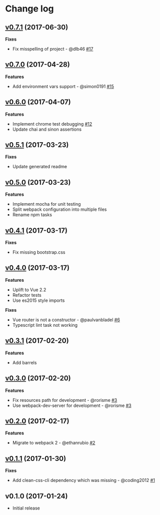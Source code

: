 # Change log

## [v0.7.1] (2017-06-30)

**Fixes**

* Fix misspelling of project - @dlb46 [#17]

## [v0.7.0] (2017-04-28)

**Features**

* Add environment vars support - @simon0191 [#15]

## [v0.6.0] (2017-04-07)

**Features**

* Implement chrome test debugging [#12]
* Update chai and sinon assertions

## [v0.5.1] (2017-03-23)

**Fixes**

* Update generated readme

## [v0.5.0] (2017-03-23)

**Features**

* Implement mocha for unit testing
* Split webpack configuration into multiple files
* Rename npm tasks

## [v0.4.1] (2017-03-17)

**Fixes**

* Fix missing bootstrap.css


## [v0.4.0] (2017-03-17)

**Features**

* Uplift to Vue 2.2
* Refactor tests
* Use es2015 style imports

**Fixes**

* Vue router is not a constructor - @paulvanbladel [#6]
* Typescript lint task not working


## [v0.3.1] (2017-02-20)

**Features**

* Add barrels


## [v0.3.0] (2017-02-20)

**Features**

* Fix resources path for development - @rorisme [#3]
* Use webpack-dev-server for development - @rorisme [#3]


## [v0.2.0] (2017-02-17)

**Features**

*  Migrate to webpack 2 - @ethanrubio [#2]


## [v0.1.1] (2017-01-30)

**Fixes**

*  Add clean-css-cli dependency which was missing - @coding2012 [#1]


## v0.1.0 (2017-01-24)

*  Initial release

[#17]: https://github.com/ducksoupdev/vue-webpack-typescript/pull/17
[#15]: https://github.com/ducksoupdev/vue-webpack-typescript/pull/15
[#12]: https://github.com/ducksoupdev/vue-webpack-typescript/pull/12
[#6]: https://github.com/ducksoupdev/vue-webpack-typescript/pull/6
[#3]: https://github.com/ducksoupdev/vue-webpack-typescript/pull/3
[#2]: https://github.com/ducksoupdev/vue-webpack-typescript/pull/2
[#1]: https://github.com/ducksoupdev/vue-webpack-typescript/pull/1
[v0.7.1]: https://github.com/ducksoupdev/vue-webpack-typescript/compare/v0.7.0...v0.7.1
[v0.7.0]: https://github.com/ducksoupdev/vue-webpack-typescript/compare/v0.6.0...v0.7.0
[v0.6.0]: https://github.com/ducksoupdev/vue-webpack-typescript/compare/v0.5.1...v0.6.0
[v0.5.1]: https://github.com/ducksoupdev/vue-webpack-typescript/compare/v0.5.0...v0.5.1
[v0.5.0]: https://github.com/ducksoupdev/vue-webpack-typescript/compare/v0.4.1...v0.5.0
[v0.4.1]: https://github.com/ducksoupdev/vue-webpack-typescript/compare/v0.4.0...v0.4.1
[v0.4.0]: https://github.com/ducksoupdev/vue-webpack-typescript/compare/v0.3.1...v0.4.0
[v0.3.1]: https://github.com/ducksoupdev/vue-webpack-typescript/compare/v0.2.0...v0.3.1
[v0.3.0]: https://github.com/ducksoupdev/vue-webpack-typescript/compare/v0.2.0...v0.3.0
[v0.2.0]: https://github.com/ducksoupdev/vue-webpack-typescript/compare/v0.1.1...v0.2.0
[v0.1.1]: https://github.com/ducksoupdev/vue-webpack-typescript/compare/v0.1.0...v0.1.1
